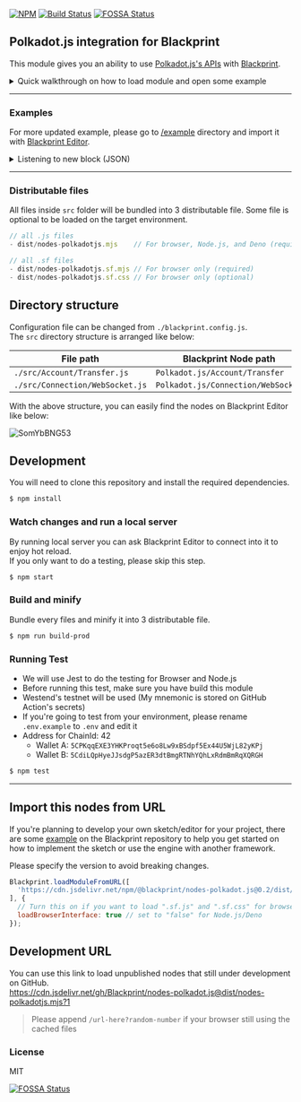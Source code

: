 [![NPM](https://img.shields.io/npm/v/@blackprint/nodes-polkadot.js.svg)](https://www.npmjs.com/package/@blackprint/nodes-polkadot.js)
[![Build Status](https://github.com/Blackprint/nodes-polkadot.js/actions/workflows/build.yml/badge.svg?branch=main)](https://github.com/Blackprint/nodes-polkadot.js/actions/workflows/build.yml)
[![FOSSA Status](https://app.fossa.com/api/projects/git%2Bgithub.com%2FBlackprint%2Fnodes-polkadot.js.svg?type=shield)](https://app.fossa.com/projects/git%2Bgithub.com%2FBlackprint%2Fnodes-polkadot.js?ref=badge_shield)

## Polkadot.js integration for Blackprint

This module gives you an ability to use [Polkadot.js's APIs](https://polkadot.js.org/docs/api) with [Blackprint](https://github.com/Blackprint/Blackprint).

<details>
	<summary>Quick walkthrough on how to load module and open some example</summary>

> If the video looks blurry, please right click and open it on the new tab

https://user-images.githubusercontent.com/11073373/153986424-9e75c62e-42a8-49eb-b9af-144801067e00.mp4

Below is the summary and some information of the video:
1. Open Blackprint editor's sketch page
2. Creating notes node (this module get loaded when you choose the example)
3. Load `nodes-polkadot.js` module from NPM repository
    - You may see a loading progress on your first try
4. Creating new nodes from `nodes-polkadot.js` module
5. Opening example that get loaded to our editor when we choose the module
    - The example is loaded from the published release on NPM registry
    - But you can also manually copy paste the JSON content from the [/example](https://github.com/Blackprint/nodes-polkadot.js/tree/main/example) directory to load it on the editor
6. Open `encrypt/decrypt` example
    - If the published example for `encrypt/decrypt` was looks compact and complicated, please import from the updated [/example](https://github.com/Blackprint/nodes-polkadot.js/tree/main/example) instead
    - On this example there are 2 keypair that is randomly generated, the address may different and causes the `Decrypt Data` node can't decrypted the data from `Encrypt Data` node because the author address was different
    - You will need to copy Alice's wallet address from `Log` node to `Input` node that connected to `Encrypt Data`, the node then will encrypt the data with Alice's public key/wallet address
    - The `testing` message will now get encrypted for Alice's wallet from Bob's wallet and can be decrypted by Alice's wallet where the author is Bob's wallet
7. Open `sign verify: extension` example
    - On your first try, you may need to allow Blackprint on your Polkadot.js's browser extension
    - Then, please copy your wallet address for testing into the input box
    - After you connect the signer, it will ask your extension to sign the message: `testing`
    - By the way if you see an error message on my DevTools, it's because I canceled the extension to sign the message

</details>

---

### Examples
For more updated example, please go to [/example](https://github.com/Blackprint/nodes-polkadot.js/tree/main/example) directory and import it with [Blackprint Editor](https://blackprint.github.io/dev.html).

<details>
  <summary>Listening to new block (JSON)</summary>

Open [this example](https://blackprint.github.io/dev.html#page/sketch/1#;importSketch:rZJbi9swEIX_itBrXSkX26R-2jbtQ0tYluyWUpawKJJwHMsaY8nJpsH_vWMn7jp7gRb6JKQZnfPNkY70gSZHWoCqjf52S5N7uvG-dAnnUlm2dUqbbFcxqz23ZcGv1kbIvKwyi3tQ2r0vweRCgcfeqxEbc5W556WtY8XW0eAfpVFuOpSTYB0Y_V-0lJZQCZ-BZUVmO8lVE9Cbp2H4HKzVsm3hP_T6FmSuPeZzpBlNRgF9pEk0CegBl3FAJRSFtliniKaEF22qVSm_Lxd4tnctKW6Z22Tr-iCYcF50uHuocorOUPuy9u2tjzdfe5swoFYUGhXaw2bVNEF3Ph7aT8Lw7_z3jnntPBO_dAVM6d2bvtEL31VA56f4-QLSvm_SccRR3IGMo9kFyBl2em4KT7Tx5LJpdZn6lx0WHP9kMG83yAElwtHJJ_7wbN6nGa7rYq2rAV4_hj0M4ovOcrNXid7Wm77QQ_jPf34Sv9OPnl8DhtzfiM-zz14H7x9qJ0zdyv6EmkhhiTAOyPxuuSDvyDJLN55Ik8mcAJZICZUnHkiqPXF1muKTakXab00RqPkN) on Blackprint Editor.

You can also import this JSON into Blackprint Editor.
```json
{"_":{"moduleJS":["https://cdn.jsdelivr.net/npm/@blackprint/nodes-polkadot.js@0.2/dist/nodes-polkadotjs.mjs","https://cdn.jsdelivr.net/npm/@blackprint/nodes@0.3.1/dist/nodes-console.mjs","https://cdn.jsdelivr.net/npm/@blackprint/nodes@0.3.1/dist/nodes-decoration.mjs"]},"Polkadot.js/Connection/WebSocket":[{"i":0,"x":52,"y":51,"data":{"rpcURL":"wss://rpc.shibuya.astar.network"},"output":{"API":[{"i":4,"name":"API"}]}},{"i":1,"x":52,"y":244,"data":{"rpcURL":"wss://ws.test.azero.dev"},"output":{"API":[{"i":5,"name":"API"}]}}],"Console/Log":[{"i":2,"x":656,"y":158},{"i":3,"x":654,"y":262}],"Polkadot.js/Events/Blocks":[{"i":4,"x":406,"y":69,"output":{"Number":[{"i":2,"name":"Any"}]}},{"i":5,"x":408,"y":262,"output":{"Number":[{"i":3,"name":"Any"}]}}],"Decoration/Text/Notes":[{"i":6,"x":658,"y":69,"data":{"value":"You can also CTRL + Right click on a port to get suggested node"}}]}
```
</details>

---

### Distributable files

All files inside `src` folder will be bundled into 3 distributable file. Some file is optional to be loaded on the target environment.

```js
// all .js files
- dist/nodes-polkadotjs.mjs    // For browser, Node.js, and Deno (required)

// all .sf files
- dist/nodes-polkadotjs.sf.mjs // For browser only (required)
- dist/nodes-polkadotjs.sf.css // For browser only (optional)
```

## Directory structure

Configuration file can be changed from `./blackprint.config.js`.<br>
The `src` directory structure is arranged like below:

| File path | Blackprint Node path |
|---|---|
| `./src/Account/Transfer.js`| `Polkadot.js/Account/Transfer` |
| `./src/Connection/WebSocket.js`| `Polkadot.js/Connection/WebSocket` |

With the above structure, you can easily find the nodes on Blackprint Editor like below:

![SomYbBNG53](https://user-images.githubusercontent.com/11073373/148333916-e1ed64ef-9a4a-483b-8077-ff9600fd2d03.png)

## Development

You will need to clone this repository and install the required dependencies.
```sh
$ npm install
```

### Watch changes and run a local server
By running local server you can ask Blackprint Editor to connect into it to enjoy hot reload.<br>
If you only want to do a testing, please skip this step.
```sh
$ npm start
```

### Build and minify
Bundle every files and minify it into 3 distributable file.
```sh
$ npm run build-prod
```

### Running Test
- We will use Jest to do the testing for Browser and Node.js
- Before running this test, make sure you have build this module
- Westend's testnet will be used (My mnemonic is stored on GitHub Action's secrets)
- If you're going to test from your environment, please rename `.env.example` to `.env` and edit it
- Address for ChainId: 42
  - Wallet A: `5CPKqqEXE3YHKProqt5e6o8Lw9xBSdpf5Ex44U5WjL82yKPj`
  - Wallet B: `5CdiLQpHyeJJsdgP5azER3dtBmgRTNhYQhLxRdmBmRqXQRGH`

```sh
$ npm test
```

---

## Import this nodes from URL
If you're planning to develop your own sketch/editor for your project, there are some [example](https://github.com/Blackprint/Blackprint#example) on the Blackprint repository to help you get started on how to implement the sketch or use the engine with another framework.

Please specify the version to avoid breaking changes.

```js
Blackprint.loadModuleFromURL([
  'https://cdn.jsdelivr.net/npm/@blackprint/nodes-polkadot.js@0.2/dist/nodes-polkadotjs.mjs'
], {
  // Turn this on if you want to load ".sf.js" and ".sf.css" for browser
  loadBrowserInterface: true // set to "false" for Node.js/Deno
});
```

## Development URL
You can use this link to load unpublished nodes that still under development on GitHub.<br>
https://cdn.jsdelivr.net/gh/Blackprint/nodes-polkadot.js@dist/nodes-polkadotjs.mjs?1

> Please append `/url-here?random-number` if your browser still using the cached files

<!--
> You will need to purge cache from jsdelivr
> https://purge.jsdelivr.net/gh/Blackprint/nodes-polkadot.js@dist/nodes-polkadotjs.mjs
-->

### License
MIT

[![FOSSA Status](https://app.fossa.com/api/projects/git%2Bgithub.com%2FBlackprint%2Fnodes-polkadot.js.svg?type=large)](https://app.fossa.com/projects/git%2Bgithub.com%2FBlackprint%2Fnodes-polkadot.js?ref=badge_large)
